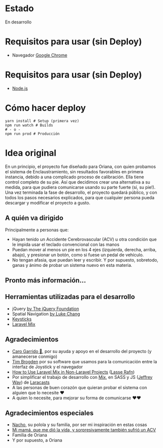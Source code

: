 # Estado

En desarrollo

# Requisitos para usar (sin Deploy)
- Navegador [Google Chrome](https://www.google.com/chrome)

# Requisitos para usar (sin Deploy)
- [Node.js](https://nodejs.org/)

# Cómo hacer deploy
```
yarn install # Setup (primera vez)
npm run watch # Builds
# - o - 
npm run prod # Producción
```

# Idea original

En un principio, el proyecto fue diseñado para Oriana, con quien probamos el sistema de Enclaustramiento, sin resultados favorables en primera instancia, debido a una complicado proceso de calibración. Ella tiene control completo de su pie. Así que decidimos crear una alternativa a su medida, para que pudiera comunicarse usando su parte fuerte (sí, su pie!). Una vez terminada la fase de desarrollo, el proyecto quedará público, y con todos los pasos necesarios explicados, para que cualquier persona pueda descargar y modificar el proyecto a gusto.

## A quién va dirigido

Principalmente a personas que:
- Hayan tenido un Accidente Cerebrovascular (ACV) u otra condición que le impida usar el teclado convencional con las manos
- Puedan mover al menos un pie en los 4 ejes (izquierda, derecha, arriba, abajo), y presionar un botón, como si fuese un pedal de vehículo.
- No tengan afasia, que puedan leer y escribir. Y por supuesto, sobretodo, ganas y ánimo de probar un sistema nuevo en esta materia.

## Pronto más información...

## Herramientas utilizadas para el desarrollo
- jQuery [by The jQuery Foundation](https://jquery.com)
- Spatial Navigation [by Luke Chang](https://github.com/luke-chang/js-spatial-navigation)
- [Keysticks](https://keysticks.net/download.aspx)
- [Laravel Mix](https://laravel-mix.com/)

## Agradecimientos
- [Caro Garrido 🦁](https://twitter.com/caropig), por su ayuda y apoyo en el desarrollo del proyecto (y amanecerse conmigo)
- [Tim Brogden](https://twitter.com/mrkeysticks?lang=es) por su software que usamos para la comunicación entre la interfaz de Joystick y el navegador
- [How to Use Laravel Mix in Non-Laravel Projects](https://www.sitepoint.com/use-laravel-mix-non-laravel-projects/) ([Lasse Rafn](https://www.sitepoint.com/author/lrafn/))
- Por simplificar el trabajo de desarrollo con [Mix](https://github.com/JeffreyWay/laravel-mix), en SASS y JS ([Jeffrey Way](https://twitter.com/jeffrey_way)) de [Laracasts](https://www.laracasts.com)
- A las personas de buen corazón que quieran probar el sistema con alguien que lo necesite ❤️
- A quien lo necesite, para mejorar su forma de comunicarse ❤️❤️

## Agradecimientos especiales
- [Nacho](https://instagram.com/_.kuyen.antu._), su polola y su familia, por ser mi inspiración en estas cosas
- [Mi mamá, que me dió la vida, y sorpresivamente también sufrió un ACV](https://es-la.facebook.com/1264400925)
- Familia de Oriana
- Y por supuesto, a Oriana
